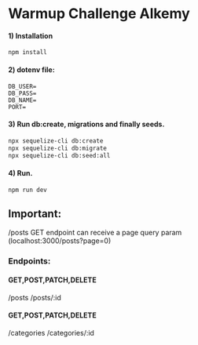 # Warmup Challenge Alkemy

#### 1) Installation
```
npm install
```

#### 2) dotenv file:

```
DB_USER=
DB_PASS=
DB_NAME=
PORT=
```

#### 3) Run db:create, migrations and finally seeds.
```bash
npx sequelize-cli db:create
npx sequelize-cli db:migrate
npx sequelize-cli db:seed:all
```
#### 4) Run.
```
npm run dev
```

## Important:
/posts GET endpoint can receive a page query param (localhost:3000/posts?page=0)

### Endpoints:
#### GET,POST,PATCH,DELETE
/posts /posts/:id 

#### GET,POST,PATCH,DELETE
/categories /categories/:id
